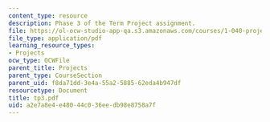 ```yaml
---
content_type: resource
description: Phase 3 of the Term Project assignment.
file: https://ol-ocw-studio-app-qa.s3.amazonaws.com/courses/1-040-project-management-spring-2004/a2e7a8e4e48044c036eedb98e8758a7f_tp3.pdf
file_type: application/pdf
learning_resource_types:
- Projects
ocw_type: OCWFile
parent_title: Projects
parent_type: CourseSection
parent_uid: f8da71dd-3e4a-55a2-5885-62eda4b947df
resourcetype: Document
title: tp3.pdf
uid: a2e7a8e4-e480-44c0-36ee-db98e8758a7f
---
```

